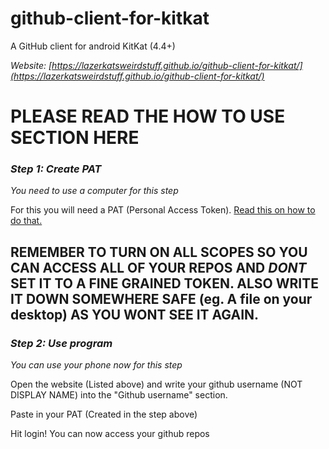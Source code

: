 # github-client-for-kitkat
A GitHub client for android KitKat (4.4+)

_Website: [https://lazerkatsweirdstuff.github.io/github-client-for-kitkat/](https://lazerkatsweirdstuff.github.io/github-client-for-kitkat/)_
# PLEASE READ THE HOW TO USE SECTION HERE

### _Step 1: Create PAT_

*You need to use a computer for this step*

For this you will need a PAT (Personal Access Token). [Read this on how to do that.](https://docs.github.com/en/authentication/keeping-your-account-and-data-secure/managing-your-personal-access-tokens#creating-a-personal-access-token-classic) 

## REMEMBER TO TURN ON ALL SCOPES SO YOU CAN ACCESS ALL OF YOUR REPOS AND _DONT_ SET IT TO A FINE GRAINED TOKEN. ALSO WRITE IT DOWN SOMEWHERE SAFE (eg. A file on your desktop) AS YOU WONT SEE IT AGAIN.

### _Step 2: Use program_

*You can use your phone now for this step*

Open the website (Listed above) and write your github username (NOT DISPLAY NAME) into the "Github username" section.

Paste in your PAT (Created in the step above)

Hit login! You can now access your github repos 
